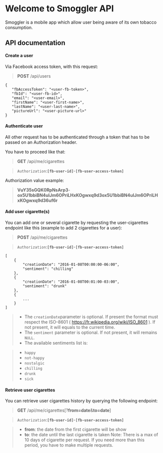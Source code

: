 Welcome to Smoggler API
===================


Smoggler is a mobile app which allow user being aware of its own tobacco consumption.



API documentation
-------------

#### <i class="icon-file"></i> Create a user ####

Via Facebook access token, with this request:

> **POST** /api/users

```
{
   "fbAccessToken": "<user-fb-token>",
   "fbId": "<user-fb-id>",
   "email": "<user-email>",
   "firstName": "<user-first-name>",
   "lastName": "<user-last-name>",
   "pictureUrl": "<user-picture-url>"
}
```

#### <i class="icon-file"></i> Authenticate user ####

All other request has to be authenticated through a token that has to be passed on an Authorization header.

You have to proceed like that:

> **GET** /api/me/cigarettes

> `Authorization`:**`[fb-user-id]`**-**`[fb-user-access-token]`**

Authorization value example:

> **VuY35sGQK0RpNsArp3**-**ox5U1bbiBN4ulJm6OPriLHxKOgwxq9d3ox5U1bbiBN4ulJm6OPriLHxKOgwxq9d36uf6r**

#### <i class="icon-file"></i> Add user cigarette(s) ####

You can add one or several cigarette by requesting the user-cigarettes endpoint like this (example to add 2 cigarettes for a user):

> **POST** /api/me/cigarettes

> `Authorization`:**`[fb-user-id]`**-**`[fb-user-access-token]`**
```
[
	{
		"creationDate": "2016-01-08T00:00:00-06:00",
		"sentiment": "chilling"
	},
	{
		"creationDate": "2016-01-08T00:01:00-03:00",
		"sentiment": "drunk"
	},
	{
		...
	}
]
```

 > - The `creationDate`parameter is optional. If present the format must respect the ISO-8601 ( https://fr.wikipedia.org/wiki/ISO_8601 ). If not present, it will equals to the current time.
 > - The `sentiment` parameter is optional. If not present, it will remains `NULL`.
 > - The available sentiments list is:

 >  - `happy`
 >  - `not-happy`
 >  - `nostalgic`
 >  - `chilling`
 >  - `drunk`
 >  - `sick`

#### <i class="icon-file"></i> Retrieve user cigarettes ####

You can retrieve user cigarettes history by querying the following endpoint:

> **GET** /api/me/cigarettes[?**from=date**&**to=date**]

> `Authorization`:**`[fb-user-id]`**-**`[fb-user-access-token]`**


> - **from**: the date from the first cigarette will be show
> - **to**: the date until the last cigarette is taken
> Note: There is a max of 10 days of cigarette per request. If you need more than this period, you have to make multiple requests.
